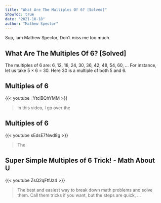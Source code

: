 ```yaml
---
title: "What Are The Multiples Of 6? [Solved]"
ShowToc: true 
date: "2021-10-18"
author: "Mathew Spector" 
---
```


Sup, iam Mathew Spector, Don’t miss me too much.
## What Are The Multiples Of 6? [Solved]
 The multiples of 6 are: 6, 12, 18, 24, 30, 36, 42, 48, 54, 60, … For instance, let us take 5 × 6 = 30. Here 30 is a multiple of both 5 and 6.

## Multiples of 6
{{< youtube _YtciBQhYMM >}}
>In this video, I go over the 

## Multiples of 6
{{< youtube sEdsE7Nwd8g >}}
>The 

## Super Simple Multiples of 6 Trick! - Math About U
{{< youtube ZsQ2qFtfJz4 >}}
>The best and easiest way to break down math problems and solve them. Call them tricks if you want, but the steps are quick, ...


